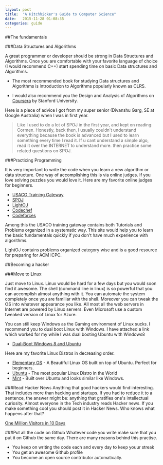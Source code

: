 ```yaml
---
layout: post
title:  "A Hitchhicker's Guide to Computer Science"
date:   2015-11-28 01:08:35
categories: guide
---
```



##The fundamentals

###Data Structures and Algorithms

A great programmer or developer should be strong in Data Structures and Algorithms. Once you are comfortable with your favorite language of choice (I would recommend C++) start spending time on basic Data structures and Algorithms.

* The most recommended book for studying Data structures and Algorithms is Introduction to Algorithms popularly known as CLRS.

* I would also recommend you the Design and Analysis of Algorithms on [Coursera](https://www.coursera.org/course/algo) by Stanford University.

Here is a piece of advice I got from my super senior (Divanshu Garg, SE at Google Australia) when I was in first year. 

> Like I used to do a lot of SPOJ in the first year, and kept on reading Cormen. Honestly, back then, I usually couldn't understand everything because the book is advanced but I used to learn something every time I read it. If u cant understand a simple algo, read it over the INTERNET to understand more. then practice some related questions on SPOJ.

###Practicing Programming

It is very important to write the code when you learn a new algorithm or data structure. One way of accomplishing this is via online judges. If you love solving puzzles you would love it. Here are my favorite online judges for beginners.

* [USACO Training Gateway](http://train.usaco.org/usacogate)
* [SPOJ](http://spoj.com/)
* [LightOJ](http://lightoj.com/)
* [Codechef](http://codechef.com/)
* [Codeforces](http://codeforces.com)

Among this the USACO training gateway contains both Tutorials and Problems organized in a systematic way. This site would help you to learn the basic fundamentals quickly if you don't have much experience with algorithms. 

LightOJ contains problems organized category wise and is a good resource for preparing for ACM ICPC. 


##Becoming a hacker

###Move to Linux

Just move to Linux. Linux would be hard for a few days but you would soon find it awesome. The shell (command line in linux) is so powerful that you can accomplish almost anything with it. You can automate the system completely once you are familiar with the shell. Moreover you can tweak the OS into whatever appearance you like. All most all the web servers in Internet are powered by Linux servers. Even Microsoft use a custom tweaked version of Linux for Azure. 

You can still keep Windows as the Gaming environment of Linux sucks. I recommend you to dual boot Linux with Windows. I have attached a link which worked for my while I was dual booting Ubuntu with Windows8

* [Dual-Boot Windows 8 and Ubuntu](https://www.youtube.com/watch?v=wNCSbTyUzoM)


Here are my favorite Linux Distros in decreasing order. 

* [Elementary OS](https://elementary.io/) - A Beautiful Linux OS built on top of Ubuntu. Perfect for beginners.
* [Ubuntu](www.ubuntu.com/) - The most popular Linux Distro in the World
* [Mint](linuxmint.com/) - Built over Ubuntu and looks similar like Windows. 

###Read Hacker News
 Anything that good hackers would find interesting. That includes more than hacking and startups. If you had to reduce it to a sentence, the answer might be: anything that gratifies one's intellectual curiosity. Almost everyone in the Tech industry reads Hacker news. If you make something cool you should post it in Hacker News. Who knows what happens after that?

 [One Million Visitors in 10 Days](http://feross.org/youtube-instant-media-frenzy/)

###Put all the code on Github
Whatever code you write make sure that you put it on Github the same day. There are many reasons behind this practise.
* You keep on writing the code each and every day to keep youur streak
* You get an awesome Github profile
* You become an open source contributor automatically.  

